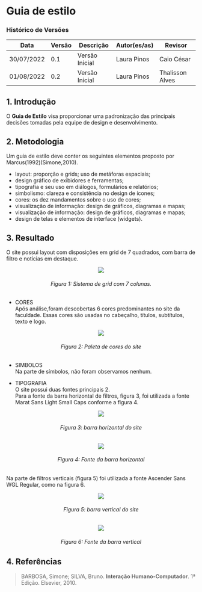 # Guia de estilo

### Histórico de Versões

**Data** | **Versão** | **Descrição** | **Autor(es/as)** | **Revisor**
--- | --- | --- | --- | ---
30/07/2022 | 0.1 | Versão Inicial | Laura Pinos | Caio César
01/08/2022 | 0.2 | Versão Inicial | Laura Pinos | Thalisson Alves

## 1. Introdução

O **Guia de Estilo** visa proporcionar uma padronização das principais decisões tomadas pela equipe de design e desenvolvimento.
  
## 2. Metodologia

Um guia de estilo deve conter os seguintes elementos proposto por Marcus(1992)(Simone,2010).

* layout: proporção e grids; uso de metáforas espaciais; 
* design gráfico de exibidores e ferramentas;
* tipografia e seu uso em diálogos, formulários e relatórios;
* simbolismo: clareza e consistência no design de ícones;
* cores: os dez mandamentos sobre o uso de cores;
* visualização de informação: design de gráficos, diagramas e mapas;
* visualização de informação: design de gráficos, diagramas e mapas;
* design de telas e elementos de interface (widgets).

## 3. Resultado
O site possui layout com disposições em grid de 7 quadrados, com barra de filtro e notícias em destaque.
<p align="center"> <img src= "https://user-images.githubusercontent.com/62102447/182273989-844a7edc-e980-4eb2-8aff-a4c3fe96f1f9.png"/> </p>
<h6 align = "center">Figura 1: Sistema de grid com 7 colunas.</h6>

- CORES
 <br> Após análise,foram descobertas 6 cores predominantes no site da faculdade. Essas cores são usadas no cabeçalho, títulos, subtítulos, texto e logo.</br>
  
 <p align="center"> <img src= https://user-images.githubusercontent.com/62102447/182271895-9b6514ce-e6cc-42ac-a0e8-d4416a3a925e.png /> </p>
<h6 align = "center">Figura 2: Paleta de cores do site</h6>
  
- SIMBOLOS
 <br> Na parte de símbolos, não foram observamos nenhum.</br>
  
- TIPOGRAFIA
 <br> O site possui duas fontes principais 2. </br>
Para a fonte da barra horizontal de filtros, figura 3, foi utilizada a fonte Marat Sans Light Small Caps conforme a figura 4.
<p align="center"> <img src=https://user-images.githubusercontent.com/62102447/182276161-18ed42ca-46d0-4b98-a571-f7758bed1ebb.png /> </p>
<h6 align = "center">Figura 3: barra horizontal do site</h6>

<p align="center"> <img src=https://user-images.githubusercontent.com/62102447/182275720-69e20d17-3ee2-4102-8656-8782344660b2.png /> </p>
<h6 align = "center">Figura 4: Fonte da barra horizontal</h6>

Na parte de filtros verticais (figura 5) foi utilizada a fonte Ascender Sans WGL Regular, como na figura 6.
<p align="center"> <img src=https://user-images.githubusercontent.com/62102447/182276567-3417a4d4-4d21-4cad-8d01-365e34202a92.png /> </p>
<h6 align = "center">Figura 5: barra vertical do site</h6>

<p align="center"> <img src=https://user-images.githubusercontent.com/62102447/182276864-00e26461-64de-41d8-8d35-a186fcae8bdd.png /> </p>
<h6 align = "center">Figura 6: Fonte da barra vertical</h6>
 

## 4. Referências

> BARBOSA, Simone; SILVA, Bruno. **Interação Humano-Computador**. 1ª Edição. Elsevier, 2010.
